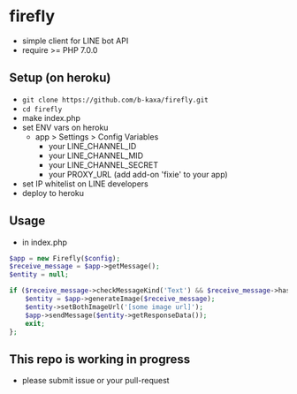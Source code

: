 firefly
=======

* simple client for LINE bot API
* require >= PHP 7.0.0

## Setup (on heroku)
* `git clone https://github.com/b-kaxa/firefly.git`
* `cd firefly`
* make index.php
* set ENV vars on heroku
    * app > Settings > Config Variables
        * your LINE_CHANNEL_ID
        * your LINE_CHANNEL_MID
        * your LINE_CHANNEL_SECRET
        * your PROXY_URL (add add-on 'fixie' to your app)
* set IP whitelist on LINE developers
* deploy to heroku

## Usage

* in index.php

```php
$app = new Firefly($config);
$receive_message = $app->getMessage();
$entity = null;

if ($receive_message->checkMessageKind('Text') && $receive_message->hasText('twitter')) {
    $entity = $app->generateImage($receive_message);
    $entity->setBothImageUrl('[some image url]');
    $app->sendMessage($entity->getResponseData());
    exit;
};
```

## This repo is working in progress
* please submit issue or your pull-request
